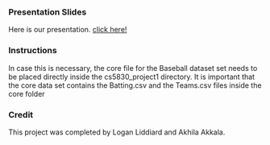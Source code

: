 ### Presentation Slides

Here is our presentation. [click here!](https://docs.google.com/presentation/d/1MR3HmP0fAZCgxfATtjLv8qbBQKGQkjGkQRYftIX5_KA/edit?usp=sharing)

### Instructions

In case this is necessary, the core file for the Baseball dataset set needs to be placed directly inside the cs5830_project1 directory.
It is important that the core data set contains the Batting.csv and the Teams.csv files inside the core folder
### Credit

This project was completed by Logan Liddiard and Akhila Akkala.
